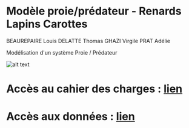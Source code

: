 # Modèle proie/prédateur - Renards Lapins Carottes

BEAUREPAIRE Louis
DELATTE Thomas
GHAZI Virgile
PRAT Adélie


Modélisation d'un système Proie / Prédateur

![alt text](https://data.photofunky.net/output/image/b/a/0/9/ba0992/photofunky.gif "renard")



# Accès au cahier des charges : [lien](https://github.com/are-mipiA1A2/lapin-renard-carotte/blob/master/cahier-des-charges.md)


# Accès aux données : [lien](https://github.com/are-mipiA1A2/lapin-renard-carotte/blob/master/data.md)
